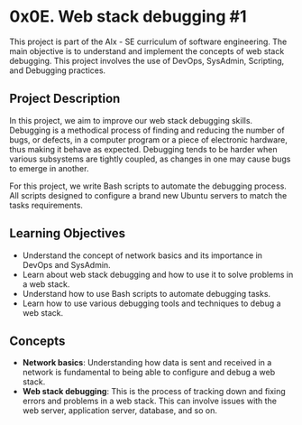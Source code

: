 # 0x0E. Web stack debugging #1

This project is part of the Alx - SE curriculum of software engineering. The main objective is to understand and implement the concepts of web stack debugging. This project involves the use of DevOps, SysAdmin, Scripting, and Debugging practices.

## Project Description

In this project, we aim to improve our web stack debugging skills. Debugging is a methodical process of finding and reducing the number of bugs, or defects, in a computer program or a piece of electronic hardware, thus making it behave as expected. Debugging tends to be harder when various subsystems are tightly coupled, as changes in one may cause bugs to emerge in another.

For this project, we write Bash scripts to automate the debugging process. All scripts designed to configure a brand new Ubuntu servers to match the tasks requirements.

## Learning Objectives

- Understand the concept of network basics and its importance in DevOps and SysAdmin.
- Learn about web stack debugging and how to use it to solve problems in a web stack.
- Understand how to use Bash scripts to automate debugging tasks.
- Learn how to use various debugging tools and techniques to debug a web stack.

## Concepts

- **Network basics**: Understanding how data is sent and received in a network is fundamental to being able to configure and debug a web stack.
- **Web stack debugging**: This is the process of tracking down and fixing errors and problems in a web stack. This can involve issues with the web server, application server, database, and so on.
